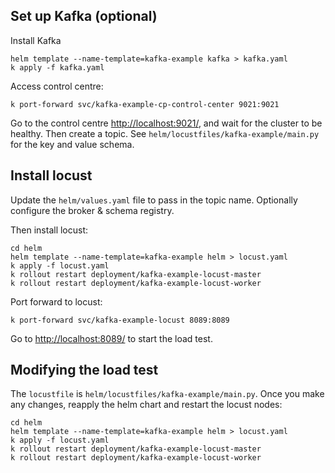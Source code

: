 ## Set up Kafka (optional)

Install Kafka

```
helm template --name-template=kafka-example kafka > kafka.yaml
k apply -f kafka.yaml
```

Access control centre:

```
k port-forward svc/kafka-example-cp-control-center 9021:9021
```

Go to the control centre <http://localhost:9021/>, and wait for the cluster to be healthy. Then create a topic. See `helm/locustfiles/kafka-example/main.py` for the key and value schema.


## Install locust

Update the `helm/values.yaml` file to pass in the topic name. Optionally configure the broker & schema registry.

Then install locust:

```
cd helm
helm template --name-template=kafka-example helm > locust.yaml
k apply -f locust.yaml
k rollout restart deployment/kafka-example-locust-master
k rollout restart deployment/kafka-example-locust-worker
```

Port forward to locust:

```
k port-forward svc/kafka-example-locust 8089:8089
```

Go to <http://localhost:8089/> to start the load test.


## Modifying the load test

The `locustfile` is `helm/locustfiles/kafka-example/main.py`. Once you make any changes, reapply the helm chart and restart the locust nodes:

```
cd helm
helm template --name-template=kafka-example helm > locust.yaml
k apply -f locust.yaml
k rollout restart deployment/kafka-example-locust-master
k rollout restart deployment/kafka-example-locust-worker
```